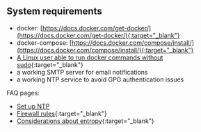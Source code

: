 ## System requirements

* docker: [https://docs.docker.com/get-docker/](https://docs.docker.com/get-docker/){:target="_blank"}
* docker-compose: [https://docs.docker.com/compose/install/](https://docs.docker.com/compose/install/){:target="_blank"}
* [A Linux user able to run docker commands without sudo](https://docs.docker.com/engine/install/linux-postinstall/){:target="_blank"}
* a working SMTP server for email notifications
* a working NTP service to avoid GPG authentication issues

FAQ pages:

* [Set up NTP](/faq/hosting/set-up-ntp)
* [Firewall rules](/faq/hosting/firewall-rules){:target="_blank"}
* [Considerations about entropy](/faq/hosting/why-haveged-virtual-env){:target="_blank"}